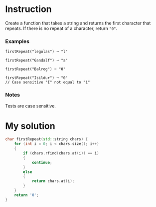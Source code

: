 # Instruction 
Create a function that takes a string and returns the first character that repeats. If there is no repeat of a character, return `"0"`.

### Examples

```
firstRepeat("legolas") ➞ "l"

firstRepeat("Gandalf") ➞ "a"

firstRepeat("Balrog") ➞ "0"

firstRepeat("Isildur") ➞ "0"
// Case sensitive "I" not equal to "i"
```

### Notes

Tests are case sensitive.

# My solution

```cpp
char firstRepeat(std::string chars) {
	for (int i = 0; i < chars.size(); i++)
	{
		if (chars.rfind(chars.at(i)) == i)
		{
			continue;
		}
		else
		{
			return chars.at(i);
		}
	}
	return '0';
}
```